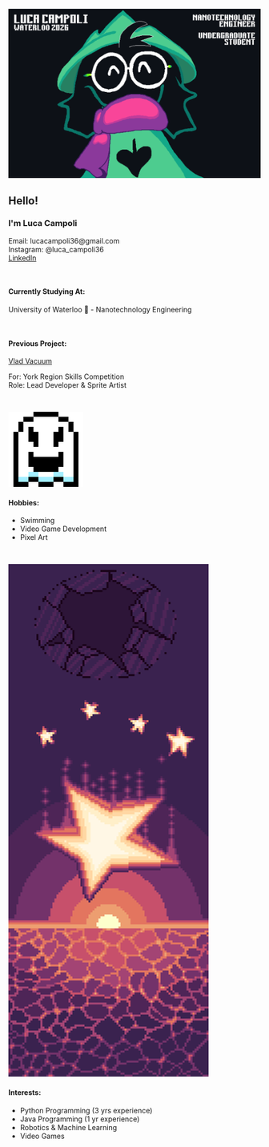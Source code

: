 <!-- <p style="color:#f2eee8;font-family:verdana"> text formatting -->

![Luca Campoli, uWaterloo '26, Nanotechnology Engineer, Undergraduate Student](ralseibanner.png)

<h2>Hello!</h2>

<h3>I'm Luca Campoli</h3>
<p>
Email: lucacampoli36@gmail.com <br>
Instagram: @luca_campoli36 <br>
<a href="www.linkedin.com/in/luca-campoli-64059b202">LinkedIn</a>
</p>
<br>

<h4>Currently Studying At:</h4>
<p>University of Waterloo 🦆 - Nanotechnology Engineering</p>
<br>

<h4>Previous Project:</h4>
<a href="https://github.com/LucaCampoli/Vlad-Vacuum">Vlad Vacuum</a><br>

<p>
For: York Region Skills Competition <br>
Role: Lead Developer & Sprite Artist
</p>
<br>

![Ghost Sprite](ghost.gif)


<h4>Hobbies:</h4>
<ul>
<li> Swimming
<li> Video Game Development
<li> Pixel Art
</ul>
<br>

![Recent Project](starfall.png)


<h4>Interests:</h4>
<ul>
<li> Python Programming (3 yrs experience)
<li> Java Programming (1 yr experience)
<li> Robotics & Machine Learning
<li> Video Games
</ul>